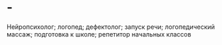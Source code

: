 # -
Нейропсихолог; логопед; дефектолог; запуск речи; логопедический массаж; подготовка к школе; репетитор начальных классов
